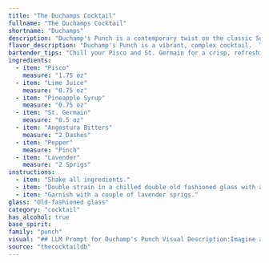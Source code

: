 ```yaml
---
title: "The Duchamps Cocktail"
fullname: "The Duchamps Cocktail"
shortname: "Duchamps"
description: "Duchamp's Punch is a contemporary twist on the classic South American Pisco Sour family.  The addition of St. Germain, lavender, and pepper adds modern complexity and a touch of floral intrigue, making it a unique and flavorful take on the iconic cocktail. "
flavor_description: "Duchamp's Punch is a vibrant, complex cocktail.  The Pisco provides a bright, slightly floral base, while the lime juice delivers a tart acidity.  Pineapple syrup adds sweetness and tropical fruitiness, balanced by the herbal notes of St. Germain.  Angostura bitters contribute a subtle, spicy warmth, and pepper adds a welcome kick. A touch of lavender lingers on the finish, creating a truly unique experience. "
bartender_tips: "Chill your Pisco and St. Germain for a crisp, refreshing punch. Muddle the pepper and lavender gently to release aromas without bitterness. Use fresh lime juice for the best flavor. Shake vigorously with ice to thoroughly chill and dilute the cocktail. Garnish with a lime wedge and a sprig of lavender for a beautiful and aromatic touch. "
ingredients:
  - item: "Pisco"
    measure: "1.75 oz"
  - item: "Lime Juice"
    measure: "0.75 oz"
  - item: "Pineapple Syrup"
    measure: "0.75 oz"
  - item: "St. Germain"
    measure: "0.5 oz"
  - item: "Angostura Bitters"
    measure: "2 Dashes"
  - item: "Pepper"
    measure: "Pinch"
  - item: "Lavender"
    measure: "2 Sprigs"
instructions:
  - item: "Shake all ingredients."
  - item: "Double strain in a chilled double old fashioned glass with abig ice cube."
  - item: "Garnish with a couple of lavender sprigs."
glass: "Old-fashioned glass"
category: "cocktail"
has_alcohol: true
base_spirit:
family: "punch"
visual: "## LLM Prompt for Duchamp's Punch Visual Description:Imagine a cocktail that embodies the vibrant energy of a modern art exhibition, where bold colors and contrasting textures collide. **Duchamp's Punch** is a symphony of senses, its appearance as captivating as its taste. **Describe the following:*** **Color:**  A vibrant, almost neon yellow hue with hints of coral from the pineapple syrup. The St. Germain adds a subtle, pale green shimmer, while the Angostura Bitters create fleeting dark streaks, like brushstrokes on a canvas. * **Texture:** The punch has a luscious, almost syrupy texture, with tiny bubbles from the carbonation dancing on the surface. The lavender adds a delicate, almost floral, visual layer to the drink.* **Garnish:** A sprig of fresh lavender, its purple blooms gently dipping into the punch, adds a touch of elegance and complements the aromatic notes of the cocktail. **Consider the following:*** How does the light play on the surface of the drink? Does it reflect the different colors in a captivating way?* Are there any visible layers or gradients within the punch?* How does the overall presentation contribute to the artistic and sophisticated feel of the drink?**Remember to be as descriptive and evocative as possible, bringing the visual experience of Duchamp's Punch to life.** "
source: "thecocktaildb"
---
```



